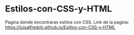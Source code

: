 # Estilos-con-CSS-y-HTML
Pagina donde encontraras estilos con CSS.
Link de la pagina: https://luisalfredoh.github.io/Estilos-con-CSS-y-HTML
